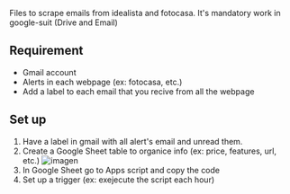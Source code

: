 Files to scrape emails from idealista and fotocasa.
It's mandatory work in google-suit (Drive and Email)

## Requirement
- Gmail account
- Alerts in each webpage (ex: fotocasa, etc.)
- Add a label to each email that you recive from all the webpage

## Set up
1. Have a label in gmail with all alert's email and unread them.
2. Create a Google Sheet table to organice info (ex: price, features, url, etc.)
![imagen](https://github.com/user-attachments/assets/6eedcbb4-c0b1-48db-89e8-d161d676d6e4)
4. In Google Sheet go to Apps script and copy the code
5. Set up a trigger (ex: exejecute the script each hour)



